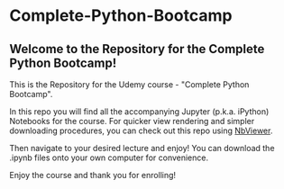 # Complete-Python-Bootcamp

## Welcome to the Repository for the Complete Python Bootcamp!

This is the Repository for the Udemy course - "Complete Python Bootcamp".



In this repo you will find all the accompanying Jupyter (p.k.a. iPython) Notebooks for the course. For quicker view rendering and simpler downloading procedures, you can check out this repo using [NbViewer](http://nbviewer.ipython.org/github/jmportilla/Complete-Python-Bootcamp/tree/master/).


Then navigate to your desired lecture and enjoy! You can download the .ipynb files onto your own computer for convenience.

Enjoy the course and thank you for enrolling!

